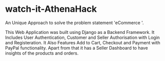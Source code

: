 # watch-it-AthenaHack
An Unique Approach to solve the problem statement 'eCommerce '. 

This Web Application was built using Django as a Backend Framework. It Includes User Authentication, Customer and Seller Authorisation with Login and Registeration. 
It Also Features Add to Cart, Checkout and Payment with PayPal functionality. Apart from that it has a Seller Dashboard to have insights of the products and orders.
